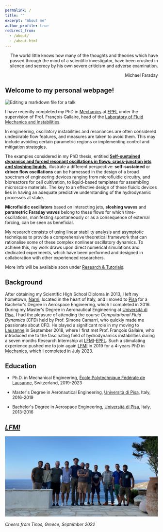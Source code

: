 ```yaml
---
permalink: /
title: ""
excerpt: "About me"
author_profile: true
redirect_from: 
  - /about/
  - /about.html
---
```



<p style="text-align: right;">The world little knows how many of the thoughts and theories which have passed through the mind of a scientific investigator, have been crushed in silence and secrecy by his own severe criticism and adverse examination.</p>

<p style="text-align: right;">Michael Faraday</p>


Welcome to my personal webpage! 
------
![Editing a markdown file for a talk](/images/COVER_BANNER_3-min.jpg)

I have recently completed my PhD in [Mechanics](https://www.epfl.ch/education/phd/edme-mechanics/) at [EPFL](https://www.epfl.ch/en/) under the supervision of Prof. François Gallaire, head of the [Laboratory of Fluid Mechanics and Instabilities](https://www.epfl.ch/labs/lfmi). 

In engineering, oscillatory instabilities and resonances are often considered undesirable flow features, and measures are taken to avoid them. This may include avoiding certain parametric regions or implementing control and mitigation strategies.

The examples considered in my PhD thesis, entitled **[Self-sustained dynamics and forced resonant oscillations in flows: cross-junction jets and sloshing liquids](http://Alessandro-Bongarzone.github.io/files/Abstract_PhD.pdf)**, illustrate a different perspective: **self-sustained** or **driven flow oscillations** can be harnessed in the design of a broad spectrum of engineering devices ranging from microfluidic circuitry, and bioreactors for cell cultivation, to liquid-based templates for assembling microscale materials. The key to an effective design of these fluidic devices lies in having an adequate predictive understanding of the hydrodynamic processes at stake.

**Microfluidic oscillators** based on interacting jets, **sloshing waves** and **parametric Faraday waves** belong to these flows for which time-oscillations, manifesting spontaneously or as a consequence of external forcing, can be seen as beneficial.

My research consists of using linear stability analysis and asymptotic techniques to provide a comprehensive theoretical framework that can rationalise some of these complex nonlinear oscillatory dynamics. To achieve this, my work draws upon direct numerical simulations and dedicated experiments, which have been performed and designed in collaboration with other experienced researchers.

More info will be available soon under [Research & Tutorials](https://alessandro-bongarzone.github.io/research/). 

Background
------

After obtaining my Scientific High School Diploma in 2013, I left my hometown, [Narni](https://en.wikipedia.org/wiki/Narni), located in the heart of Italy, and I moved to [Pisa](https://en.wikipedia.org/wiki/Pisa) for a Bachelor's Degree in Aerospace Engineering, which I completed in 2016. During my Master's Degree in Aeronautical Engineering at [Università di Pisa](https://www.unipi.it), I had the pleasure of attending the course _Computational Fluid Dynamics_ (CFD) held by Prof. Simone Camarri, who quickly made me passionate about CFD. He played a significant role in my moving to [Lausanne](https://en.wikipedia.org/wiki/Lausanne) in September 2018, where I first met Prof. François Gallaire, who introduced me to the fascinating field of hydrodynamics instabilities during a seven months Research Internship at [LFMI](https://www.epfl.ch/labs/lfmi)-[EPFL](https://www.epfl.ch/en/). Such a stimulating experience pushed me to join again [LFMI](https://www.epfl.ch/labs/lfmi) in 2019 for a 4-years PhD in [Mechanics](https://www.epfl.ch/education/phd/edme-mechanics/), which I completed in July 2023. 


Education
------
- Ph.D. in Mechanical Engineering, [École Polytechnique Fédérale de Lausanne](https://www.epfl.ch/en/), Switzerland, 2019-2023
* Master's Degree in Aeronautical Engineering, [Università di Pisa](https://www.unipi.it), Italy, 2016-2019
+ Bachelor's Degree in Aerospace Engineering, [Università di Pisa](https://www.unipi.it), Italy, 2013-2016


_[LFMI](https://www.epfl.ch/labs/lfmi)_
------

![LFMI_photo](/images/LFMI_photo_TINOS.JPG)

_Cheers from Tinos, Greece, September 2022_

